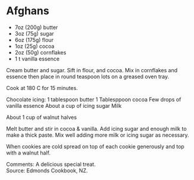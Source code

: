 # Afghans

* 7oz (200g) butter
* 3oz (75g) sugar
* 6oz (175g) flour
* 1oz (25g) cocoa
* 2oz (50g) cornflakes
* 1 t vanilla essence

Cream butter and sugar.  Sift in flour, and cocoa.  Mix in cornflakes and essence then place in round teaspoon lots on a greased oven tray.

Cook at 180 C for 15 minutes.


Chocolate icing:
1 tablespoon butter
1 Tablesppoon cocoa
Few drops of vanilla essence 
About a cup of icing sugar
Milk

About 1 cup of walnut halves

Melt butter and stir in cocoa & vanilla.  Add icing sugar and enough milk to make a thick paste.  Mix well adding more milk or icing sugar as necessary.  

When cookies are cold spread on top of each cookie generously and top with a walnut half.


Comments: A delicious special treat.  
Source: Edmonds Cookbook, NZ.

